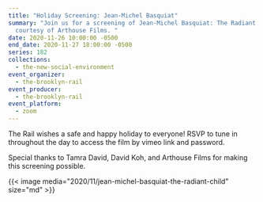 ```yaml
---
title: "Holiday Screening: Jean-Michel Basquiat"
summary: "Join us for a screening of Jean-Michel Basquiat: The Radiant Child
  courtesy of Arthouse Films. "
date: 2020-11-26 10:00:00 -0500
end_date: 2020-11-27 18:00:00 -0500
series: 182
collections:
  - the-new-social-environment
event_organizer:
  - the-brooklyn-rail
event_producer:
  - the-brooklyn-rail
event_platform:
  - zoom
---
```

The Rail wishes a safe and happy holiday to everyone! RSVP to tune in throughout the day to access the film by vimeo link and password. 

Special thanks to Tamra David, David Koh, and Arthouse Films for making this screening possible.

{{< image media="2020/11/jean-michel-basquiat-the-radiant-child" size="md" >}}